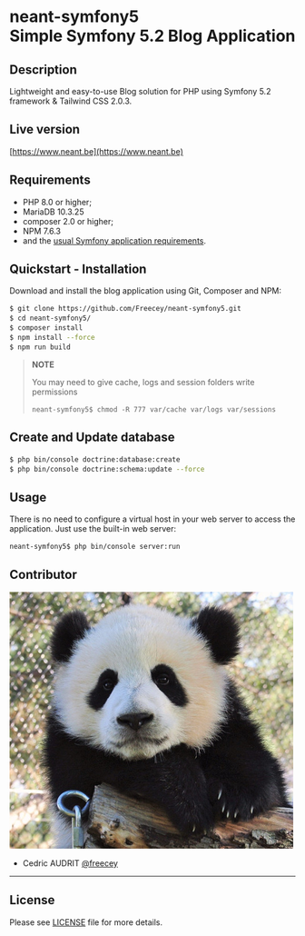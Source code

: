 # neant-symfony5 <br />Simple Symfony 5.2 Blog Application

## Description
Lightweight and easy-to-use Blog solution for PHP using Symfony 5.2 framework & Tailwind CSS 2.0.3.

## Live version
[https://www.neant.be](https://www.neant.be)

## Requirements
* PHP 8.0 or higher;
* MariaDB 10.3.25
* composer 2.0 or higher;
* NPM 7.6.3
* and the [usual Symfony application requirements](http://symfony.com/doc/current/reference/requirements.html).

## Quickstart - Installation
Download and install the blog application using Git, Composer and NPM:

```bash
$ git clone https://github.com/Freecey/neant-symfony5.git
$ cd neant-symfony5/
$ composer install
$ npm install --force
$ npm run build
```
> **NOTE**
>
> You may need to give cache, logs and session folders write permissions
>
>     neant-symfony5$ chmod -R 777 var/cache var/logs var/sessions

## Create and Update database
```bash
$ php bin/console doctrine:database:create
$ php bin/console doctrine:schema:update --force
```

Usage
-----

There is no need to configure a virtual host in your web server to access the application.
Just use the built-in web server:

```bash
neant-symfony5$ php bin/console server:run
```

Contributor
----

![alt text](docs/onepanda.jpg?raw=true "Cey Pictures" )

* Cedric AUDRIT     [@freecey](https://github.com/freecey/)

___
License
----

Please see [LICENSE](https://raw.githubusercontent.com/Freecey/neant-symfony5/master/LICENSE) file for more details.